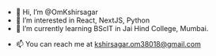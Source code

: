 - 👋 Hi, I’m @OmKshirsagar
- 👀 I’m interested in React, NextJS, Python
- 🌱 I’m currently learning BScIT in Jai Hind College, Mumbai.
<!--- 💞️ I’m looking to collaborate on ...--->
- 📫 You can reach me at kshirsagar.om38018@gmail.com

<!---
OmKshirsagar/OmKshirsagar is a ✨ special ✨ repository because its `README.md` (this file) appears on your GitHub profile.
You can click the Preview link to take a look at your changes.
--->
